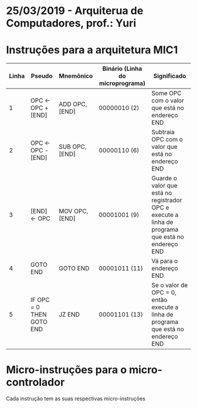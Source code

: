 # 25/03/2019 - Arquiterua de Computadores, prof.: Yuri

# Instruções para a arquitetura MIC1

| Linha | Pseudo | Mnemônico | Binário (Linha do microprograma) | Significado |
|---|---|---|---|---|
| 1 | OPC <- OPC + [END] | ADD OPC, [END] | 00000010 (2) | Some OPC com o valor que está no endereço END |
| 2 | OPC <- OPC - [END] | SUB OPC, [END] | 00000110 (6) | Subtraia OPC com o valor que está no endereço END |
| 3 | [END] <- OPC | MOV OPC, [END] | 00001001 (9) | Guarde o valor que está no registrador OPC e execute a linha de programa que está no endereço END |
| 4 | GOTO END | GOTO END | 00001011 (11)| Vá para o endereço END |
| 5 | IF OPC = 0 THEN GOTO END | JZ END | 00001101 (13) | Se o valor de OPC = 0, então execute a linha de programa que está no endereço END |

# Micro-instruções para o micro-controlador
Cada instrução tem as suas respectivas micro-instruções